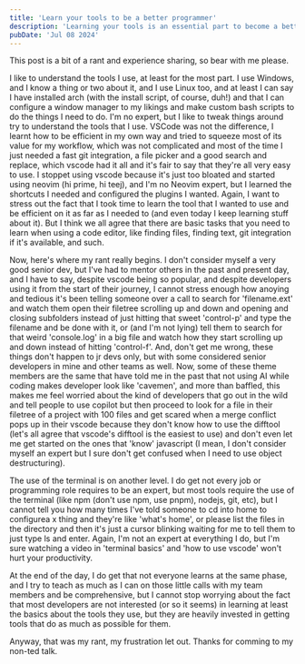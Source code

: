 ```yaml
---
title: 'Learn your tools to be a better programmer'
description: 'Learning your tools is an essential part to become a better developer, be it your code editor, terminal, etc.'
pubDate: 'Jul 08 2024'
---
```


This post is a bit of a rant and experience sharing, so bear with me please.

I like to understand the tools I use, at least for the most part. I use Windows,
and I know a thing or two about it, and I use Linux too, and at least I can say I
have installed arch (with the install script, of course, duh!) and that I can configure
a window manager to my likings and make custom bash scripts to do the things I need to do.
I'm no expert, but I like to tweak things around try to understand the tools that I use.
VSCode was not the difference, I learnt how to be efficient in my own way and tried to squeeze
most of its value for my workflow, which was not complicated and most of the time I just needed
a fast git integration, a file picker and a good search and replace, which vscode had it all
and it's fair to say that they're all very easy to use. I stoppet using vscode because it's just
too bloated and started using neovim (hi prime, hi teej), and I'm no Neovim expert, but
I learned the shortcuts I needed and configured the plugins I wanted. Again, I want to stress
out the fact that I took time to learn the tool that I wanted to use and be efficient on it as far
as I needed to (and even today I keep learning stuff about it). But I think we all agree that there
are basic tasks that you need to learn when using a code editor, like finding files, finding text,
git integration if it's available, and such.

Now, here's where my rant really begins. I don't consider myself a very good senior dev,
but I've had to mentor others in the past and present day, and I have to say,
despite vscode being so popular, and despite developers using it from the start of their journey, I cannot stress enough
how anoying and tedious it's been telling someone over a call to search for 'filename.ext' and watch
them open their filetree scrolling up and down and opening and closing subfolders instead of just hitting
that sweet 'control-p' and type the filename and be done with it, or (and I'm not lying) tell them to search
for that weird 'console.log' in a big file and watch how they start scrolling up and down instead of hitting
'control-f'. And, don't get me wrong, these things don't happen to jr devs only, but with some considered senior
developers in mine and other teams as well. Now, some of these theme members are
the same that have told me in the past that not using AI while coding makes developer
look like 'cavemen', and more than baffled, this makes me feel worried about the kind
of developers that go out in the wild and tell people to use copilot but then proceed
to look for a file in their filetree of a project with 100 files and get scared when
a merge conflict pops up in their vscode because they don't know how to use the difftool
(let's all agree that vscode's difftool is the easiest to use) and don't even let me get
started on the ones that 'know' javascript (I mean, I don't consider myself an expert but
I sure don't get confused when I need to use object destructuring).

The use of the terminal is on another level. I do get not every job or programming
role requires to be an expert, but most tools require the use of the terminal
(like npm (don't use npm, use pnpm), nodejs, git, etc), but I cannot tell you how
many times I've told someone to cd into home to configurea x thing and they're like
'what's home', or please list the files in the directory and then it's just a cursor
blinking waiting for me to tell them to just type ls and enter. Again, I'm not an expert
at everything I do, but I'm sure watching a video in 'terminal basics' and 'how to use vscode'
won't hurt your productivity.

At the end of the day, I do get that not everyone learns at the same phase, and I try
to teach as much as I can on those little calls with my team members and be
comprehensive, but I cannot stop worrying about the fact that most developers
are not interested (or so it seems) in learning at least the basics about the
tools they use, but they are heavily invested in getting tools that do as much
as possible for them.

Anyway, that was my rant, my frustration let out. Thanks for comming to my non-ted talk.

